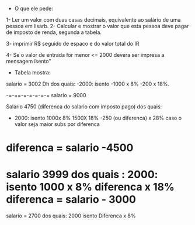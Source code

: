 
* O que ele pede: 

1- Ler um valor com duas casas decimais, equivalente ao salário de uma pessoa em lisarb.
2- Calcular e mostrar o valor que esta pessoa deve pagar de imposto de renda, segunda a tabela.

3- imprimir R$ seguido de espaco e do valor total do IR

4- Se o valor de entrada for menor <= 2000 devera ser impresa a mensagem ïsento"

*  Tabela mostra:

salario = 3002 Dh
dos quais:
-2000: isento
-1000 x 8%
-200 x 18%.

-=-==-=-=-=-=-=
salario = 9000

Salario 4750 (diferenca do salario com imposto pago)
dos quais:

- 2000: isento
1000x 8%
1500X 18%
-250 (ou diferenca) x 28%
 caso o valor seja maior subs por diferenca

 diferenca = salario -4500
 =============


 salario 3999
 dos quais :
 2000: isento 
 1000 x 8%
 diferenca x 18%
 diferenca = salario - 3000
===========

salario = 2700
dos quais:
2000 isento
Diferenca x 8%
